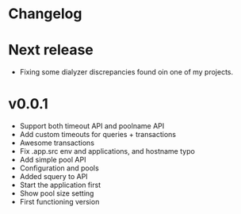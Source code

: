 # Changelog

# Next release

- Fixing some dialyzer discrepancies found oin one of my projects.

# v0.0.1

- Support both timeout API and poolname API
- Add custom timeouts for queries + transactions
- Awesome transactions
- Fix .app.src env and applications, and hostname typo
- Add simple pool API
- Configuration and pools
- Added squery to API
- Start the application first
- Show pool size setting
- First functioning version

